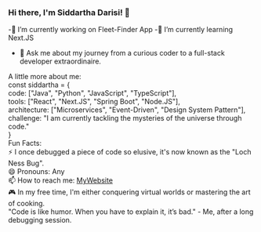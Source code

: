 ### Hi there, I'm Siddartha Darisi! 👋
-🔭 I’m currently working on Fleet-Finder App 
-🌱 I’m currently learning Next.JS  
- 💬 Ask me about my journey from a curious coder to a full-stack developer extraordinaire.  

A little more about me:  
  const siddartha = {  
  code: ["Java", "Python", "JavaScript", "TypeScript"],  
  tools: ["React", "Next.JS", "Spring Boot", "Node.JS"],  
  architecture: ["Microservices", "Event-Driven", "Design System Pattern"],  
  challenge: "I am currently tackling the mysteries of the universe through code."  
}  
Fun Facts:  
⚡ I once debugged a piece of code so elusive, it's now known as the "Loch Ness Bug".  
😄 Pronouns: Any  
📫 How to reach me: [MyWebsite](siddarthadarisi.com)  
🎮 In my free time, I'm either conquering virtual worlds or mastering the art of cooking.  
"Code is like humor. When you have to explain it, it’s bad." - Me, after a long debugging session.  
<!--
**SiddarthaDarisi/SiddarthaDarisi** is a ✨ _special_ ✨ repository because its `README.md` (this file) appears on your GitHub profile.

Here are some ideas to get you started:

- 🔭 I’m currently working on ...
- 🌱 I’m currently learning ...
- 👯 I’m looking to collaborate on ...
- 🤔 I’m looking for help with ...
- 💬 Ask me about ...
- 📫 How to reach me: ...
- 😄 Pronouns: ...
- ⚡ Fun fact: ...
-->
